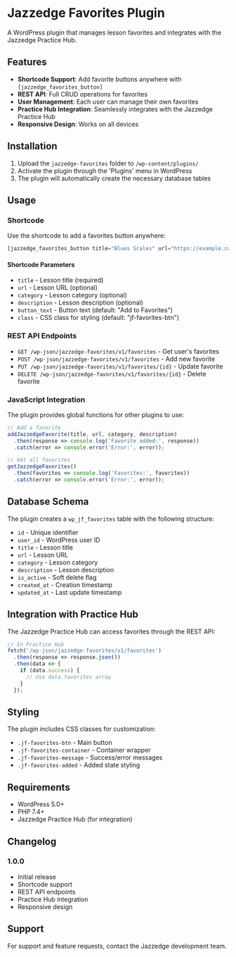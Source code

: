 # Jazzedge Favorites Plugin

A WordPress plugin that manages lesson favorites and integrates with the Jazzedge Practice Hub.

## Features

- **Shortcode Support**: Add favorite buttons anywhere with `[jazzedge_favorites_button]`
- **REST API**: Full CRUD operations for favorites
- **User Management**: Each user can manage their own favorites
- **Practice Hub Integration**: Seamlessly integrates with the Jazzedge Practice Hub
- **Responsive Design**: Works on all devices

## Installation

1. Upload the `jazzedge-favorites` folder to `/wp-content/plugins/`
2. Activate the plugin through the 'Plugins' menu in WordPress
3. The plugin will automatically create the necessary database tables

## Usage

### Shortcode

Use the shortcode to add a favorites button anywhere:

```php
[jazzedge_favorites_button title="Blues Scales" url="https://example.com/blues" category="Technique" description="Learn basic blues scale patterns"]
```

#### Shortcode Parameters

- `title` - Lesson title (required)
- `url` - Lesson URL (optional)
- `category` - Lesson category (optional)
- `description` - Lesson description (optional)
- `button_text` - Button text (default: "Add to Favorites")
- `class` - CSS class for styling (default: "jf-favorites-btn")

### REST API Endpoints

- `GET /wp-json/jazzedge-favorites/v1/favorites` - Get user's favorites
- `POST /wp-json/jazzedge-favorites/v1/favorites` - Add new favorite
- `PUT /wp-json/jazzedge-favorites/v1/favorites/{id}` - Update favorite
- `DELETE /wp-json/jazzedge-favorites/v1/favorites/{id}` - Delete favorite

### JavaScript Integration

The plugin provides global functions for other plugins to use:

```javascript
// Add a favorite
addJazzedgeFavorite(title, url, category, description)
  .then(response => console.log('Favorite added:', response))
  .catch(error => console.error('Error:', error));

// Get all favorites
getJazzedgeFavorites()
  .then(favorites => console.log('Favorites:', favorites))
  .catch(error => console.error('Error:', error));
```

## Database Schema

The plugin creates a `wp_jf_favorites` table with the following structure:

- `id` - Unique identifier
- `user_id` - WordPress user ID
- `title` - Lesson title
- `url` - Lesson URL
- `category` - Lesson category
- `description` - Lesson description
- `is_active` - Soft delete flag
- `created_at` - Creation timestamp
- `updated_at` - Last update timestamp

## Integration with Practice Hub

The Jazzedge Practice Hub can access favorites through the REST API:

```javascript
// In Practice Hub
fetch('/wp-json/jazzedge-favorites/v1/favorites')
  .then(response => response.json())
  .then(data => {
    if (data.success) {
      // Use data.favorites array
    }
  });
```

## Styling

The plugin includes CSS classes for customization:

- `.jf-favorites-btn` - Main button
- `.jf-favorites-container` - Container wrapper
- `.jf-favorites-message` - Success/error messages
- `.jf-favorites-added` - Added state styling

## Requirements

- WordPress 5.0+
- PHP 7.4+
- Jazzedge Practice Hub (for integration)

## Changelog

### 1.0.0
- Initial release
- Shortcode support
- REST API endpoints
- Practice Hub integration
- Responsive design

## Support

For support and feature requests, contact the Jazzedge development team.
